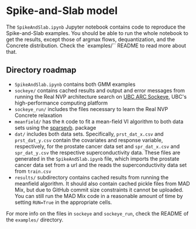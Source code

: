 # Spike-and-Slab model

The `SpikeAndSlab.ipynb` Jupyter notebook contains code
to reproduce the Spike-and-Slab examples.
You should be able to run the whole notebook to get the results,
except those of argmax flows, dequantization, and the Concrete distribution.
Check the `examples/`` README to read more about that.



## Directory roadmap
- `SpikeAndSlab.ipynb` contains both GMM examples
- `sockeye/` contains cached results and output and error messages from running
the Real NVP architecture search on [UBC ARC Sockeye](https://arc.ubc.ca/ubc-arc-sockeye),
UBC's high-performance computing platform
- `sockeye_run/` includes the files necessary to learn the Real NVP Concrete relaxation
- `meanfield/` has the `R` code to fit a mean-field VI algorithm 
to both data sets using the 
[sparsevb](https://cran.r-project.org/web/packages/sparsevb/sparsevb.pdf).
package
- `dat/` includes both data sets.
Specifically, `prst_dat_x.csv` and `prst_dat_y.csv`
contain the covariates and response variable, respectively,
for the prostate cancer data set
and `spr_dat_x.csv` and `spr_dat_y.csv` 
the respective superconductivity data.
These files are generated in the `SpikeAndSlab.ipynb` file,
which imports the prostate cancer data set from a url
and the reads the superconductivity data set from `train.csv`
- `results/` subdirectory contains
cached results from running the meanfield algorithm.
It should also contain cached pickle files from MAD Mix,
but due to GitHub commit size constraints it cannot be uploaded.
You can still run the MAD Mix code in a reasonable amount of time
by setting `RUN=True` in the appropriate cells.


For more info on the files in `sockeye` and `sockeye_run`,
check the README of the `examples/` directory.